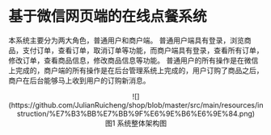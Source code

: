# 基于微信网页端的在线点餐系统
本系统主要分为两大角色，普通用户和商户端。
普通用户端具有登录，浏览商品，支付订单，查看订单，取消订单等功能，而商户端具有登录，查看所有订单，修改订单，查看商品信息，修改商品信息等功能。
普通用户的所有操作是在微信上完成的，商户端的所有操作是在后台管理系统上完成的，用户订购了商品之后，商户在后台能够马上收到用户的订购新消息。
<div align=center>
![](https://github.com/JulianRuicheng/shop/blob/master/src/main/resources/instruction/%E7%B3%BB%E7%BB%9F%E6%9E%B6%E6%9E%84.png)
<center>图1 系统整体架构图</center>
</div>
